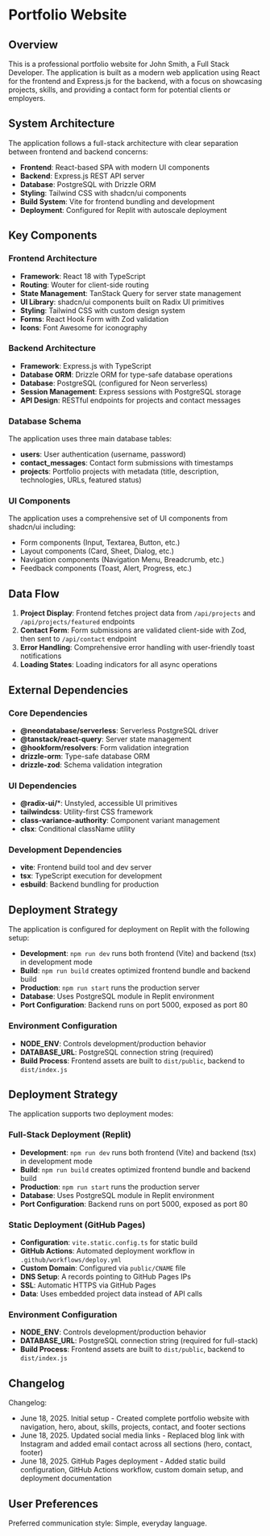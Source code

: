 # Portfolio Website

## Overview

This is a professional portfolio website for John Smith, a Full Stack Developer. The application is built as a modern web application using React for the frontend and Express.js for the backend, with a focus on showcasing projects, skills, and providing a contact form for potential clients or employers.

## System Architecture

The application follows a full-stack architecture with clear separation between frontend and backend concerns:

- **Frontend**: React-based SPA with modern UI components
- **Backend**: Express.js REST API server
- **Database**: PostgreSQL with Drizzle ORM
- **Styling**: Tailwind CSS with shadcn/ui components
- **Build System**: Vite for frontend bundling and development
- **Deployment**: Configured for Replit with autoscale deployment

## Key Components

### Frontend Architecture
- **Framework**: React 18 with TypeScript
- **Routing**: Wouter for client-side routing
- **State Management**: TanStack Query for server state management
- **UI Library**: shadcn/ui components built on Radix UI primitives
- **Styling**: Tailwind CSS with custom design system
- **Forms**: React Hook Form with Zod validation
- **Icons**: Font Awesome for iconography

### Backend Architecture
- **Framework**: Express.js with TypeScript
- **Database ORM**: Drizzle ORM for type-safe database operations
- **Database**: PostgreSQL (configured for Neon serverless)
- **Session Management**: Express sessions with PostgreSQL storage
- **API Design**: RESTful endpoints for projects and contact messages

### Database Schema
The application uses three main database tables:
- **users**: User authentication (username, password)
- **contact_messages**: Contact form submissions with timestamps
- **projects**: Portfolio projects with metadata (title, description, technologies, URLs, featured status)

### UI Components
The application uses a comprehensive set of UI components from shadcn/ui including:
- Form components (Input, Textarea, Button, etc.)
- Layout components (Card, Sheet, Dialog, etc.)
- Navigation components (Navigation Menu, Breadcrumb, etc.)
- Feedback components (Toast, Alert, Progress, etc.)

## Data Flow

1. **Project Display**: Frontend fetches project data from `/api/projects` and `/api/projects/featured` endpoints
2. **Contact Form**: Form submissions are validated client-side with Zod, then sent to `/api/contact` endpoint
3. **Error Handling**: Comprehensive error handling with user-friendly toast notifications
4. **Loading States**: Loading indicators for all async operations

## External Dependencies

### Core Dependencies
- **@neondatabase/serverless**: Serverless PostgreSQL driver
- **@tanstack/react-query**: Server state management
- **@hookform/resolvers**: Form validation integration
- **drizzle-orm**: Type-safe database ORM
- **drizzle-zod**: Schema validation integration

### UI Dependencies
- **@radix-ui/***: Unstyled, accessible UI primitives
- **tailwindcss**: Utility-first CSS framework
- **class-variance-authority**: Component variant management
- **clsx**: Conditional className utility

### Development Dependencies
- **vite**: Frontend build tool and dev server
- **tsx**: TypeScript execution for development
- **esbuild**: Backend bundling for production

## Deployment Strategy

The application is configured for deployment on Replit with the following setup:

- **Development**: `npm run dev` runs both frontend (Vite) and backend (tsx) in development mode
- **Build**: `npm run build` creates optimized frontend bundle and backend build
- **Production**: `npm run start` runs the production server
- **Database**: Uses PostgreSQL module in Replit environment
- **Port Configuration**: Backend runs on port 5000, exposed as port 80

### Environment Configuration
- **NODE_ENV**: Controls development/production behavior
- **DATABASE_URL**: PostgreSQL connection string (required)
- **Build Process**: Frontend assets are built to `dist/public`, backend to `dist/index.js`

## Deployment Strategy

The application supports two deployment modes:

### Full-Stack Deployment (Replit)
- **Development**: `npm run dev` runs both frontend (Vite) and backend (tsx) in development mode
- **Build**: `npm run build` creates optimized frontend bundle and backend build
- **Production**: `npm run start` runs the production server
- **Database**: Uses PostgreSQL module in Replit environment
- **Port Configuration**: Backend runs on port 5000, exposed as port 80

### Static Deployment (GitHub Pages)
- **Configuration**: `vite.static.config.ts` for static build
- **GitHub Actions**: Automated deployment workflow in `.github/workflows/deploy.yml`
- **Custom Domain**: Configured via `public/CNAME` file
- **DNS Setup**: A records pointing to GitHub Pages IPs
- **SSL**: Automatic HTTPS via GitHub Pages
- **Data**: Uses embedded project data instead of API calls

### Environment Configuration
- **NODE_ENV**: Controls development/production behavior
- **DATABASE_URL**: PostgreSQL connection string (required for full-stack)
- **Build Process**: Frontend assets are built to `dist/public`, backend to `dist/index.js`

## Changelog

Changelog:
- June 18, 2025. Initial setup - Created complete portfolio website with navigation, hero, about, skills, projects, contact, and footer sections
- June 18, 2025. Updated social media links - Replaced blog link with Instagram and added email contact across all sections (hero, contact, footer)
- June 18, 2025. GitHub Pages deployment - Added static build configuration, GitHub Actions workflow, custom domain setup, and deployment documentation

## User Preferences

Preferred communication style: Simple, everyday language.